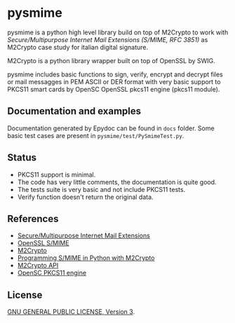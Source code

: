 # pysmime

pysmime is a python high level library build on top of M2Crypto to work with
*Secure/Multipurpose Internet Mail Extensions (S/MIME, RFC 3851)* as M2Crypto
case study for italian digital signature.

M2Crypto is a python library wrapper built on top of OpenSSL by SWIG.

pysmime includes basic functions to sign, verify, encrypt and decrypt
files or mail messagges in PEM ASCII or DER format with very basic support to
PKCS11 smart cards by OpenSC OpenSSL pkcs11 engine (pkcs11 module).

## Documentation and examples
Documentation generated by Epydoc can be found in `docs` folder.
Some basic test cases are present in `pysmime/test/PySmimeTest.py`.

## Status
* PKCS11 support is minimal.
* The code has very little comments, the documentation is quite good.
* The tests suite is very basic and not include PKCS11 tests.
* Verify function doesn't return the original data.

## References
* [Secure/Multipurpose Internet Mail Extensions](https://www.ietf.org/rfc/rfc3851.txt)
* [OpenSSL S/MIME](https://www.openssl.org/docs/apps/smime.html)
* [M2Crypto](http://chandlerproject.org/bin/view/Projects/MeTooCrypto)
* [Programming S/MIME in Python with M2Crypto](http://svn.osafoundation.org/m2crypto/trunk/doc/howto.smime.html)
* [M2Crypto API](http://www.heikkitoivonen.net/m2crypto/api/)
* [OpenSC PKCS11 engine](https://www.opensc-project.org/opensc/wiki/engine_pkcs11)

## License
[GNU GENERAL PUBLIC LICENSE, Version 3](https://www.gnu.org/licenses/gpl.html).
